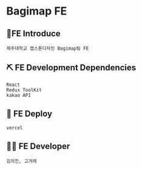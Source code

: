 # Bagimap FE

## 🔎FE Introduce

```
제주대학교 캡스톤디자인 Bagimap팀 FE
```

## ⛏ FE Development Dependencies

```
React
Redux ToolKit
kakao API
```

## 🚀 FE Deploy

```
vercel
```

## 👨‍💻 FE Developer

```
김의진, 고겨레
```
